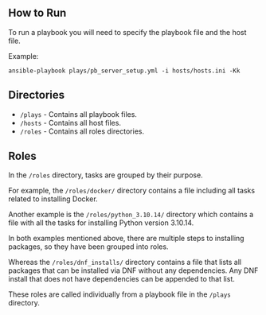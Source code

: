 ## How to Run

To run a playbook you will need to specify the playbook file and the host file.

Example:
```commandline
ansible-playbook plays/pb_server_setup.yml -i hosts/hosts.ini -Kk
```

## Directories

- `/plays` - Contains all playbook files.
- `/hosts` - Contains all host files.
- `/roles` - Contains all roles directories.

## Roles

In the `/roles` directory, tasks are grouped by their purpose. 

For example, the `/roles/docker/` directory contains a file including all tasks related to installing Docker.

Another example is the `/roles/python_3.10.14/` directory which contains a file with all the tasks for installing Python version 3.10.14.

In both examples mentioned above, there are multiple steps to installing packages, so they have been grouped into roles.


Whereas the `/roles/dnf_installs/` directory contains a file that lists all packages that can be installed via DNF without any dependencies. Any DNF install that does not have dependencies can be appended to that list.

These roles are called individually from a playbook file in the `/plays` directory.

